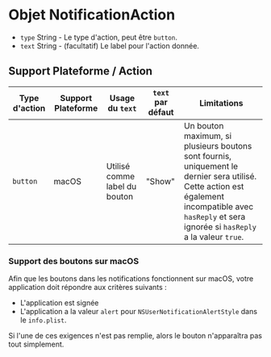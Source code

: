 # Objet NotificationAction

* `type` String - Le type d'action, peut être `button`.
* `text` String - (facultatif) Le label pour l'action donnée.

## Support Plateforme / Action

| Type d'action | Support Plateforme | Usage du `text`               | `text` par défaut | Limitations                                                                                                                                                                                         |
| ------------- | ------------------ | ----------------------------- | ----------------- | --------------------------------------------------------------------------------------------------------------------------------------------------------------------------------------------------- |
| `button`      | macOS              | Utilisé comme label du bouton | "Show"            | Un bouton maximum, si plusieurs boutons sont fournis, uniquement le dernier sera utilisé. Cette action est également incompatible avec `hasReply` et sera ignorée si `hasReply` a la valeur `true`. |

### Support des boutons sur macOS

Afin que les boutons dans les notifications fonctionnent sur macOS, votre application doit répondre aux critères suivants :

* L'application est signée
* L'application a la valeur `alert` pour `NSUserNotificationAlertStyle` dans le `info.plist`.

Si l'une de ces exigences n'est pas remplie, alors le bouton n'apparaîtra pas tout simplement.
